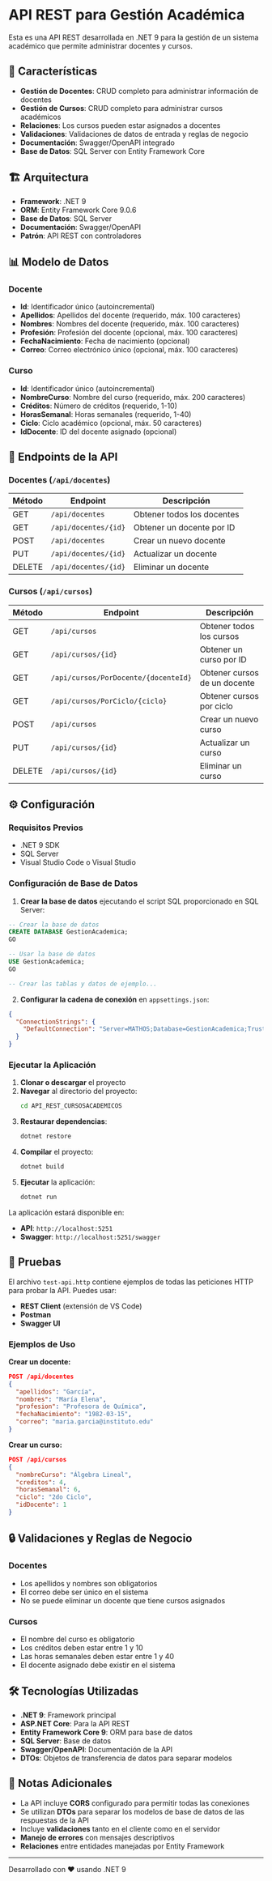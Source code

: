 # API REST para Gestión Académica

Esta es una API REST desarrollada en .NET 9 para la gestión de un sistema académico que permite administrar docentes y cursos.

## 🚀 Características

- **Gestión de Docentes**: CRUD completo para administrar información de docentes
- **Gestión de Cursos**: CRUD completo para administrar cursos académicos
- **Relaciones**: Los cursos pueden estar asignados a docentes
- **Validaciones**: Validaciones de datos de entrada y reglas de negocio
- **Documentación**: Swagger/OpenAPI integrado
- **Base de Datos**: SQL Server con Entity Framework Core

## 🏗️ Arquitectura

- **Framework**: .NET 9
- **ORM**: Entity Framework Core 9.0.6
- **Base de Datos**: SQL Server
- **Documentación**: Swagger/OpenAPI
- **Patrón**: API REST con controladores

## 📊 Modelo de Datos

### Docente
- **Id**: Identificador único (autoincremental)
- **Apellidos**: Apellidos del docente (requerido, máx. 100 caracteres)
- **Nombres**: Nombres del docente (requerido, máx. 100 caracteres)
- **Profesión**: Profesión del docente (opcional, máx. 100 caracteres)
- **FechaNacimiento**: Fecha de nacimiento (opcional)
- **Correo**: Correo electrónico único (opcional, máx. 100 caracteres)

### Curso
- **Id**: Identificador único (autoincremental)
- **NombreCurso**: Nombre del curso (requerido, máx. 200 caracteres)
- **Créditos**: Número de créditos (requerido, 1-10)
- **HorasSemanal**: Horas semanales (requerido, 1-40)
- **Ciclo**: Ciclo académico (opcional, máx. 50 caracteres)
- **IdDocente**: ID del docente asignado (opcional)

## 🔗 Endpoints de la API

### Docentes (`/api/docentes`)

| Método | Endpoint | Descripción |
|--------|----------|-------------|
| GET | `/api/docentes` | Obtener todos los docentes |
| GET | `/api/docentes/{id}` | Obtener un docente por ID |
| POST | `/api/docentes` | Crear un nuevo docente |
| PUT | `/api/docentes/{id}` | Actualizar un docente |
| DELETE | `/api/docentes/{id}` | Eliminar un docente |

### Cursos (`/api/cursos`)

| Método | Endpoint | Descripción |
|--------|----------|-------------|
| GET | `/api/cursos` | Obtener todos los cursos |
| GET | `/api/cursos/{id}` | Obtener un curso por ID |
| GET | `/api/cursos/PorDocente/{docenteId}` | Obtener cursos de un docente |
| GET | `/api/cursos/PorCiclo/{ciclo}` | Obtener cursos por ciclo |
| POST | `/api/cursos` | Crear un nuevo curso |
| PUT | `/api/cursos/{id}` | Actualizar un curso |
| DELETE | `/api/cursos/{id}` | Eliminar un curso |

## ⚙️ Configuración

### Requisitos Previos
- .NET 9 SDK
- SQL Server
- Visual Studio Code o Visual Studio

### Configuración de Base de Datos

1. **Crear la base de datos** ejecutando el script SQL proporcionado en SQL Server:

```sql
-- Crear la base de datos
CREATE DATABASE GestionAcademica;
GO

-- Usar la base de datos
USE GestionAcademica;
GO

-- Crear las tablas y datos de ejemplo...
```

2. **Configurar la cadena de conexión** en `appsettings.json`:

```json
{
  "ConnectionStrings": {
    "DefaultConnection": "Server=MATHOS;Database=GestionAcademica;Trusted_Connection=True;TrustServerCertificate=True;MultipleActiveResultSets=true"
  }
}
```

### Ejecutar la Aplicación

1. **Clonar o descargar** el proyecto
2. **Navegar** al directorio del proyecto:
   ```bash
   cd API_REST_CURSOSACADEMICOS
   ```
3. **Restaurar dependencias**:
   ```bash
   dotnet restore
   ```
4. **Compilar** el proyecto:
   ```bash
   dotnet build
   ```
5. **Ejecutar** la aplicación:
   ```bash
   dotnet run
   ```

La aplicación estará disponible en:
- **API**: `http://localhost:5251`
- **Swagger**: `http://localhost:5251/swagger`

## 🧪 Pruebas

El archivo `test-api.http` contiene ejemplos de todas las peticiones HTTP para probar la API. Puedes usar:
- **REST Client** (extensión de VS Code)
- **Postman**
- **Swagger UI**

### Ejemplos de Uso

**Crear un docente:**
```json
POST /api/docentes
{
  "apellidos": "García",
  "nombres": "María Elena",
  "profesion": "Profesora de Química",
  "fechaNacimiento": "1982-03-15",
  "correo": "maria.garcia@instituto.edu"
}
```

**Crear un curso:**
```json
POST /api/cursos
{
  "nombreCurso": "Álgebra Lineal",
  "creditos": 4,
  "horasSemanal": 6,
  "ciclo": "2do Ciclo",
  "idDocente": 1
}
```

## 🔒 Validaciones y Reglas de Negocio

### Docentes
- Los apellidos y nombres son obligatorios
- El correo debe ser único en el sistema
- No se puede eliminar un docente que tiene cursos asignados

### Cursos
- El nombre del curso es obligatorio
- Los créditos deben estar entre 1 y 10
- Las horas semanales deben estar entre 1 y 40
- El docente asignado debe existir en el sistema

## 🛠️ Tecnologías Utilizadas

- **.NET 9**: Framework principal
- **ASP.NET Core**: Para la API REST
- **Entity Framework Core 9**: ORM para base de datos
- **SQL Server**: Base de datos
- **Swagger/OpenAPI**: Documentación de la API
- **DTOs**: Objetos de transferencia de datos para separar modelos

## 📝 Notas Adicionales

- La API incluye **CORS** configurado para permitir todas las conexiones
- Se utilizan **DTOs** para separar los modelos de base de datos de las respuestas de la API
- Incluye **validaciones** tanto en el cliente como en el servidor
- **Manejo de errores** con mensajes descriptivos
- **Relaciones** entre entidades manejadas por Entity Framework

---

Desarrollado con ❤️ usando .NET 9
